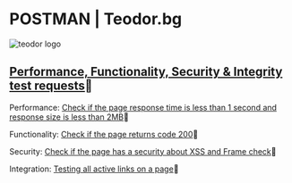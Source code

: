 # POSTMAN | Teodor.bg

![teodor logo](https://teodor.bg/static/version1627365036/frontend/Stenik/blank/bg_BG/images/teodor.png "Teodor")

## [Performance, Functionality, Security & Integrity test requests](https://www.postman.com/blue-escape-340957/workspace/live-workspace/collection/16041304-02eee247-e0fc-451d-85f4-5e93d7d70c19?ctx=documentation)🔗

Performance: [Check if the page response time is less than 1 second and response size is less than 2MB](https://www.postman.com/blue-escape-340957/workspace/live-workspace/folder/16041304-92a0a4b0-fdcd-40bb-9b9c-93a96e83e876?ctx=documentation)🔗

Functionality: [Check if the page returns code 200](https://www.postman.com/blue-escape-340957/workspace/live-workspace/folder/16041304-75f2fd88-f437-42e3-8157-7c8c57ad2f91?ctx=documentation)🔗

Security: [Check if the page has a security about XSS and Frame check](https://www.postman.com/blue-escape-340957/workspace/live-workspace/folder/16041304-1ef9bddd-46cf-43f0-8abb-15545c74ca02?ctx=documentation)🔗

Integration: [Testing all active links on a page](https://www.postman.com/blue-escape-340957/workspace/live-workspace/folder/16041304-b9801329-a9ea-4bbc-b48a-3d2c95dbbf9e?ctx=documentation)🔗
